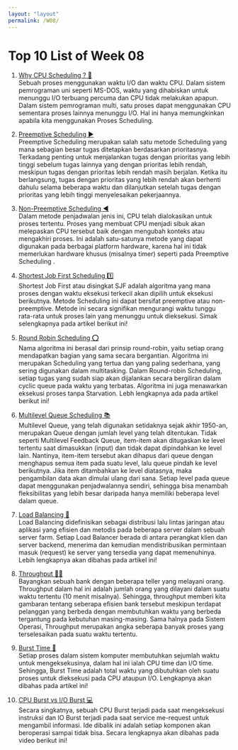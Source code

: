 ```yaml
---
layout: "layout"
permalink: /W08/
---
```


# Top 10 List of Week 08

1. [Why CPU Scheduling ? 📅](https://www.geeksforgeeks.org/cpu-scheduling-in-operating-systems/)<br>
Sebuah proses menggunakan waktu I/O dan waktu CPU. Dalam sistem pemrograman uni seperti MS-DOS, waktu yang dihabiskan untuk menunggu I/O terbuang percuma dan CPU tidak melakukan apapun. Dalam sistem pemrograman multi, satu proses dapat menggunakan CPU sementara proses lainnya menunggu I/O. Hal ini hanya memungkinkan apabila kita menggunakan Proses Scheduling.

2. [Preemptive Scheduling ▶](https://www.guru99.com/preemptive-vs-non-preemptive-scheduling.html)<br>
Preemptive Scheduling merupakan salah satu metode Scheduling yang mana sebagian besar tugas ditetapkan berdasarkan prioritasnya. Terkadang penting untuk menjalankan tugas dengan prioritas yang lebih tinggi sebelum tugas lainnya yang dengan prioritas lebih rendah, meskipun tugas dengan prioritas lebih rendah masih berjalan. Ketika itu berlangsung, tugas dengan prioritas yang lebih rendah akan berhenti dahulu selama beberapa waktu dan dilanjutkan setelah tugas dengan prioritas yang lebih tinggi menyelesaikan pekerjaannya.

3. [Non-Preemptive Scheduling ◀](https://www.javatpoint.com/os-non-preemptive-priority-scheduling)<br>
Dalam metode penjadwalan jenis ini, CPU telah dialokasikan untuk proses tertentu. Proses yang membuat CPU menjadi sibuk akan melepaskan CPU tersebut baik dengan mengubah konteks atau mengakhiri proses. Ini adalah satu-satunya metode yang dapat digunakan pada berbagai platform hardware, karena hal ini tidak memerlukan hardware khusus (misalnya timer) seperti pada Preemptive Scheduling .

4. [Shortest Job First Scheduling 1️⃣](https://www.guru99.com/shortest-job-first-sjf-scheduling.html)<br>
Shortest Job First atau disingkat SJF adalah algoritma yang mana proses dengan waktu eksekusi terkecil akan dipilih untuk eksekusi berikutnya. Metode Scheduling ini dapat bersifat preemptive atau non-preemptive. Metode ini secara signifikan mengurangi waktu tunggu rata-rata untuk proses lain yang menunggu untuk dieksekusi. Simak selengkapnya pada artikel berikut ini!

5. [Round Robin Scheduling ⭕](https://www.guru99.com/round-robin-scheduling-example.html)<br>
Nama algoritma ini berasal dari prinsip round-robin, yaitu setiap orang mendapatkan bagian yang sama secara bergantian. Algoritma ini merupakan Scheduling yang tertua dan yang paling sederhana, yang sering digunakan dalam multitasking. Dalam Round-robin Scheduling, setiap tugas yang sudah siap akan dijalankan secara bergiliran dalam cyclic queue pada waktu yang terbatas. Algoritma ini juga menawarkan eksekusi proses tanpa Starvation. Lebh lengkapnya ada pada artikel berikut ini!

6. [Multilevel Queue Scheduling 📚](https://www.geeksforgeeks.org/multilevel-queue-mlq-cpu-scheduling/)<br>
Multilevel Queue, yang telah digunakan setidaknya sejak akhir 1950-an, merupakan Queue dengan jumlah level yang telah ditentukan. Tidak seperti Multilevel Feedback Queue, item-item akan ditugaskan ke level tertentu saat dimasukkan (input) dan tidak dapat dipindahkan ke level lain. Nantinya, item-item tersebut akan dihapus dari queue dengan menghapus semua item pada suatu level, lalu queue pindah ke level berikutnya. Jika item ditambahkan ke level diatasnya, maka pengambilan data akan dimulai ulang dari sana. Setiap level pada queue dapat menggunakan penjadwalannya sendiri, sehingga bisa menambah fleksibilitas yang lebih besar daripada hanya memiliki beberapa level dalam queue. 

7. [Load Balancing 🔄](https://www.citrix.com/en-in/solutions/app-delivery-and-security/load-balancing/what-is-load-balancing.html)<br>
Load Balancing didefinisikan sebagai distribusi lalu lintas jaringan atau aplikasi yang efisien dan metodis pada beberapa server dalam sebuah server farm. Setiap Load Balancer berada di antara perangkat klien dan server backend, menerima dan kemudian mendistribusikan permintaan masuk (request) ke server yang tersedia yang dapat memenuhinya. Lebih lengkapnya akan dibahas pada artikel ini!

8. [Throughput 👩‍💼](https://www.8bitavenue.com/throughput-vs-turnaround-time-vs-waiting-time-vs-response-time/)<br>
Bayangkan sebuah bank dengan beberapa teller yang melayani orang. Throughput dalam hal ini adalah jumlah orang yang dilayani dalam suatu waktu tertentu (10 menit misalnya). Sehingga, throughput memberi kita gambaran tentang seberapa efisien bank tersebut meskipun terdapat pelanggan yang berbeda dengan membutuhkan waktu yang berbeda tergantung pada kebutuhan  masing-masing. Sama halnya pada Sistem Operasi, Throughput merupakan angka seberapa banyak proses yang terselesaikan pada suatu waktu tertentu.

9. [Burst Time 🎇](hhttps://afteracademy.com/blog/what-is-burst-arrival-exit-response-waiting-turnaround-time-and-throughput)<br>
Setiap proses dalam sistem komputer membutuhkan sejumlah waktu untuk mengeksekusinya, dalam hal ini ialah CPU time dan I/O time. Sehingga, Burst Time adalah total waktu yang dibutuhkan oleh suatu proses untuk dieksekusi pada CPU ataupun I/O. Lengkapnya akan dibahas pada artikel ini!

10. [CPU Burst vs I/O Burst 💻](https://www.youtube.com/watch?v=pVzb3TUcDLo)<br>
Secara singkatnya, sebuah CPU Burst terjadi pada saat mengeksekusi instruksi dan IO Burst terjadi pada saat service me-request untuk mengambil informasi. Ide dibalik ini adalah setiap komponen akan beroperasi sampai tidak bisa. Secara lengkapnya akan dibahas pada video berikut ini!
